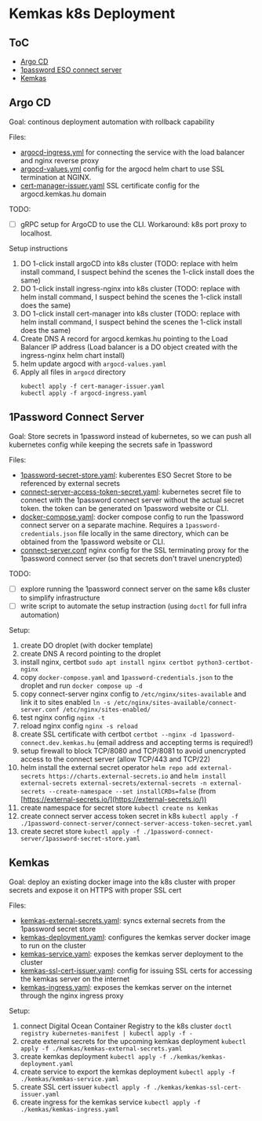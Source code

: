 # Kemkas k8s Deployment

## ToC
- [Argo CD](#argo-cd)
- [1password ESO connect server](#1password-connect-server)
- [Kemkas](#kemkas)

## Argo CD

Goal: continous deployment automation with rollback capability

Files:
- [argocd-ingress.yml](./argocd/argocd-ingress.yaml) for connecting the service with the load balancer and nginx reverse proxy
- [argocd-values.yml](./argocd/argocd-values.yaml) config for the argocd helm chart to use SSL termination at NGINX.
- [cert-manager-issuer.yaml](./argocd/cert-manager-issuer.yaml) SSL certificate config for the argocd.kemkas.hu domain

TODO: 
- [ ] gRPC setup for ArgoCD to use the CLI. Workaround: k8s port proxy to localhost.

Setup instructions

1. DO 1-click install argoCD into k8s cluster (TODO: replace with helm install command, I suspect behind the scenes the 1-click install does the same)
1. DO 1-click install ingress-nginx into k8s cluster (TODO: replace with helm install command, I suspect behind the scenes the 1-click install does the same)
1. DO 1-click install cert-manager into k8s cluster (TODO: replace with helm install command, I suspect behind the scenes the 1-click install does the same)
1. Create DNS A record for argocd.kemkas.hu pointing to the Load Balancer IP address (Load balancer is a DO object created with the ingress-nginx helm chart install)
1. helm update argocd with `argocd-values.yaml`
1. Apply all files in `argocd` directory
    ```
    kubectl apply -f cert-manager-issuer.yaml
    kubectl apply -f argocd-ingress.yaml
    ```

## 1Password Connect Server

Goal: Store secrets in 1password instead of kubernetes, so we can push all kubernetes config while keeping the secrets safe in 1password

Files:
- [1password-secret-store.yaml](./1password-connect-server/1password-secret-store.yaml): kuberentes ESO Secret Store to be referenced by external secrets
- [connect-server-access-token-secret.yaml](./1password-connect-server/connect-server-access-token-secret.yaml): kubernetes secret file to connect with the 1password connect server without the actual secret token. the token can be generated on 1password website or CLI.
- [docker-compose.yaml](./1password-connect-server/docker-compose.yaml): docker compose config to run the 1password connect server on a separate machine. Requires a `1password-credentials.json` file locally in the same directory, which can be obtained from the 1password website or CLI.
- [connect-server.conf](./1password-connect-server/connect-server.conf) nginx config for the SSL terminating proxy for the 1password connect server (so that secrets don't travel unencrypted)

TODO: 
- [ ] explore running the 1password connect server on the same k8s cluster to simplify infrastructure
- [ ] write script to automate the setup instraction (using `doctl` for full infra automation)

Setup:
1. create DO droplet (with docker template)
1. create DNS A record pointing to the droplet
1. install nginx, certbot `sudo apt install nginx certbot python3-certbot-nginx`
1. copy `docker-compose.yaml` and `1password-credentials.json` to the droplet and run `docker compose up -d`
1. copy connect-server nginx config to `/etc/nginx/sites-available` and link it to sites enabled `ln -s /etc/nginx/sites-available/connect-server.conf /etc/nginx/sites-enabled/`
1. test nginx config `nginx -t`
1. reload nginx config `nginx -s reload`
1. create SSL certificate with certbot `certbot --nginx -d 1password-connect.dev.kemkas.hu` (email address and accepting terms is required!)
1. setup firewall to block TCP/8080 and TCP/8081 to avoid unencrypted access to the connect server (allow TCP/443 and TCP/22)
1. helm install the external secret operator `helm repo add external-secrets https://charts.external-secrets.io` and `helm install external-secrets external-secrets/external-secrets -n external-secrets --create-namespace --set installCRDs=false` (from [https://external-secrets.io/](https://external-secrets.io/))
1. create namespace for secret store `kubectl create ns kemkas`
1. create connect server access token secret in k8s `kubectl apply -f ./1password-connect-server/connect-server-access-token-secret.yaml`
1. create secret store `kubectl apply -f ./1password-connect-server/1password-secret-store.yaml`

## Kemkas

Goal: deploy an existing docker image into the k8s cluster with proper secrets and expose it on HTTPS with proper SSL cert

Files:
- [kemkas-external-secrets.yaml](./kemkas/kemkas-external-secrets.yaml): syncs external secrets from the 1password secret store
- [kemkas-deployment.yaml](./kemkas/kemkas-deployment.yaml): configures the kemkas server docker image to run on the cluster
- [kemkas-service.yaml](./kemkas/kemkas-service.yaml): exposes the kemkas server deployment to the cluster
- [kemkas-ssl-cert-issuer.yaml](./kemkas/kemkas-ssl-cert-issuer.yaml): config for issuing SSL certs for accessing the kemkas server on the internet
- [kemkas-ingress.yaml](./kemkas/kemkas-ingress.yaml): exposes the kemkas server on the internet through the nginx ingress proxy

Setup:
1. connect Digital Ocean Container Registry to the k8s cluster `doctl registry kubernetes-manifest | kubectl apply -f -`
1. create external secrets for the upcoming kemkas deployment `kubectl apply -f ./kemkas/kemkas-external-secrets.yaml`
1. create kemkas deployment `kubectl apply -f ./kemkas/kemkas-deployment.yaml`
1. create service to export the kemkas deployment `kubectl apply -f ./kemkas/kemkas-service.yaml`
1. create SSL cert issuer `kubectl apply -f ./kemkas/kemkas-ssl-cert-issuer.yaml`
1. create ingress for the kemkas service `kubectl apply -f ./kemkas/kemkas-ingress.yaml`
